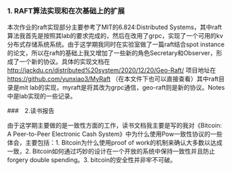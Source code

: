 ### 1. RAFT算法实现和在次基础上的扩展

本次作业的raft实现部分主要参考了MIT的6.824:Distributed Systems，其中raft算法我首先是按照其lab的要求完成的，然后在改用了grpc，实现了一个可用的kv分布式存储系统系统。由于这学期我同时在实验室做了一篇raft结合spot instance的论文，所以在raft的基础上我又增加了一些新的角色Secretary和Observer，形成了一个新的协议。具体的实现文档在 http://jackdu.cn/distributed%20system/2020/12/20/Geo-Raft/
项目地址在 https://github.com/yunxiao3/MyRaft
（在本文件下也可以直接查看）其中raft目录是mit lab的实现，myraft是将其改为grpc通信，geo-raft则是新的协议。Notes中是lab实现的一些记录。

###　2.读书报告

由于这学期主要做的是一致性方面的工作，读书文档我主要是写的我对《Bitcoin: A Peer-to-Peer Electronic Cash System》中为什么使用Pow一致性协议的一些体会，主要包括：1. Bitcoin为什么使用proof of work的机制来确认大多数以达成一致，2. Bitcoin如何通过巧妙的设计在一个开放的系统中保持一致性并且防止forgery double spending。3. bitcoin的安全性并非牢不可破。